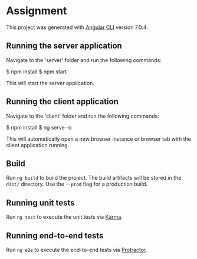 # Assignment

This project was generated with [Angular CLI](https://github.com/angular/angular-cli) version 7.0.4.

## Running the server application

Navigate to the 'server' folder and run the following commands:

$ npm install
$ npm start

This will start the server application.

## Running the client application

Navigate to the 'client' folder and run the following commands:

$ npm install
$ ng serve -o

This will automatically open a new browser instance or browser tab with the client application running.

## Build

Run `ng build` to build the project. The build artifacts will be stored in the `dist/` directory. Use the `--prod` flag for a production build.

## Running unit tests

Run `ng test` to execute the unit tests via [Karma](https://karma-runner.github.io).

## Running end-to-end tests

Run `ng e2e` to execute the end-to-end tests via [Protractor](http://www.protractortest.org/).

